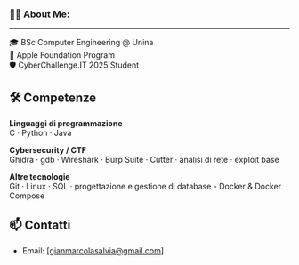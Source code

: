 ### 👨‍💻 About Me:

---

🎓 BSc Computer Engineering @ Unina  
🍏 Apple Foundation Program  
🛡️ CyberChallenge.IT 2025 Student

## 🛠️ Competenze

**Linguaggi di programmazione**  
C · Python · Java

**Cybersecurity / CTF**  
Ghidra · gdb · Wireshark · Burp Suite · Cutter · analisi di rete · exploit base

**Altre tecnologie**  
Git · Linux · SQL · progettazione e gestione di database - Docker & Docker Compose

## 📫 Contatti

- Email: [gianmarcolasalvia@gmail.com]
<!--
**Ae0nix/Ae0nix** is a ✨ _special_ ✨ repository because its `README.md` (this file) appears on your GitHub profile.

Here are some ideas to get you started:

- 🔭 I’m currently working on ...
- 🌱 I’m currently learning ...
- 👯 I’m looking to collaborate on ...
- 🤔 I’m looking for help with ...
- 💬 Ask me about ...
- 📫 How to reach me: ...
- 😄 Pronouns: ...
- ⚡ Fun fact: ...
-->

